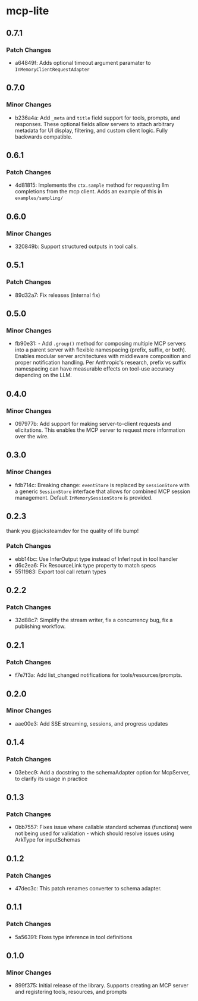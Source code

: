 # mcp-lite

## 0.7.1

### Patch Changes

- a64849f: Adds optional timeout argument paramater to `InMemoryClientRequestAdapter`

## 0.7.0

### Minor Changes

- b236a4a: Add `_meta` and `title` field support for tools, prompts, and responses. These optional fields allow servers to attach arbitrary metadata for UI display, filtering, and custom client logic. Fully backwards compatible.

## 0.6.1

### Patch Changes

- 4d81815: Implements the `ctx.sample` method for requesting llm completions from the mcp client. Adds an example of this in `examples/sampling/`

## 0.6.0

### Minor Changes

- 320849b: Support structured outputs in tool calls.

## 0.5.1

### Patch Changes

- 89d32a7: Fix releases (internal fix)

## 0.5.0

### Minor Changes

- fb90e31: - Add `.group()` method for composing multiple MCP servers into a parent server with flexible namespacing (prefix, suffix, or both). Enables modular server architectures with middleware composition and proper notification handling. Per Anthropic's research, prefix vs suffix namespacing can have measurable effects on tool-use accuracy depending on the LLM.

## 0.4.0

### Minor Changes

- 097977b: Add support for making server-to-client requests and elicitations. This enables the MCP server to request more information over the wire.

## 0.3.0

### Minor Changes

- fdb714c: Breaking change: `eventStore` is replaced by `sessionStore` with a generic `SessionStore` interface that allows for combined MCP session management. Default `InMemorySessionStore` is provided.

## 0.2.3

thank you @jacksteamdev for the quality of life bump!

### Patch Changes

- ebb14bc: Use InferOutput type instead of InferInput in tool handler
- d6c2ea6: Fix ResourceLink type property to match specs
- 5511983: Export tool call return types

## 0.2.2

### Patch Changes

- 32d88c7: Simplify the stream writer, fix a concurrency bug, fix a publishing workflow.

## 0.2.1

### Patch Changes

- f7e7f3a: Add list_changed notifications for tools/resources/prompts.

## 0.2.0

### Minor Changes

- aae00e3: Add SSE streaming, sessions, and progress updates

## 0.1.4

### Patch Changes

- 03ebec9: Add a docstring to the schemaAdapter option for McpServer, to clarify its usage in practice

## 0.1.3

### Patch Changes

- 0bb7557: Fixes issue where callable standard schemas (functions) were not being used for validation - which should resolve issues using ArkType for inputSchemas

## 0.1.2

### Patch Changes

- 47dec3c: This patch renames converter to schema adapter.

## 0.1.1

### Patch Changes

- 5a56391: Fixes type inference in tool definitions

## 0.1.0

### Minor Changes

- 899f375: Initial release of the library. Supports creating an MCP server and registering tools, resources, and prompts
